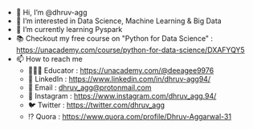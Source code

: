 - 👋 Hi, I’m @dhruv-agg
- 👀 I’m interested in Data Science, Machine Learning & Big Data
- 🌱 I’m currently learning Pyspark
- 📚 Checkout my free course on "Python for Data Science" : https://unacademy.com/course/python-for-data-science/DXAFYQY5
- 📫 How to reach me
  - 👨🏻‍🏫 Educator : https://unacademy.com/@deeagee9976 
  - 🔗 LinkedIn : https://www.linkedin.com/in/dhruv-agg94/
  - 📧 Email : dhruv_agg@protonmail.com
  - 📸 Instagram : https://www.instagram.com/dhruv_agg.94/
  - 🐦 Twitter : https://twitter.com/dhruv_agg
  - ⁉️ Quora : https://www.quora.com/profile/Dhruv-Aggarwal-31

<!---
dhruv-agg/dhruv-agg is a ✨ special ✨ repository because its `README.md` (this file) appears on your GitHub profile.
You can click the Preview link to take a look at your changes.
--->
